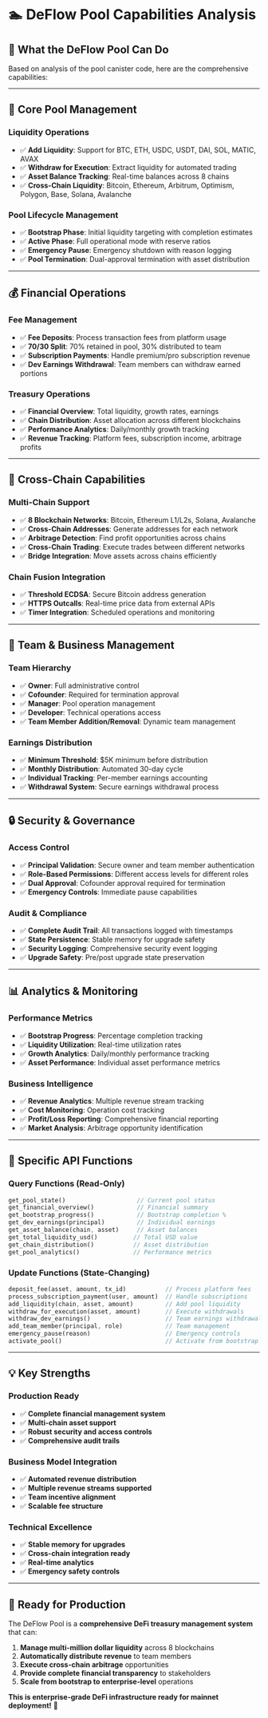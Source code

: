 # 🏊 DeFlow Pool Capabilities Analysis

## 🎯 **What the DeFlow Pool Can Do**

Based on analysis of the pool canister code, here are the comprehensive capabilities:

---

## 🔧 **Core Pool Management**

### **Liquidity Operations**
- ✅ **Add Liquidity**: Support for BTC, ETH, USDC, USDT, DAI, SOL, MATIC, AVAX
- ✅ **Withdraw for Execution**: Extract liquidity for automated trading
- ✅ **Asset Balance Tracking**: Real-time balances across 8 chains
- ✅ **Cross-Chain Liquidity**: Bitcoin, Ethereum, Arbitrum, Optimism, Polygon, Base, Solana, Avalanche

### **Pool Lifecycle Management**
- ✅ **Bootstrap Phase**: Initial liquidity targeting with completion estimates
- ✅ **Active Phase**: Full operational mode with reserve ratios
- ✅ **Emergency Pause**: Emergency shutdown with reason logging
- ✅ **Pool Termination**: Dual-approval termination with asset distribution

---

## 💰 **Financial Operations**

### **Fee Management**
- ✅ **Fee Deposits**: Process transaction fees from platform usage
- ✅ **70/30 Split**: 70% retained in pool, 30% distributed to team
- ✅ **Subscription Payments**: Handle premium/pro subscription revenue
- ✅ **Dev Earnings Withdrawal**: Team members can withdraw earned portions

### **Treasury Operations**
- ✅ **Financial Overview**: Total liquidity, growth rates, earnings
- ✅ **Chain Distribution**: Asset allocation across different blockchains
- ✅ **Performance Analytics**: Daily/monthly growth tracking
- ✅ **Revenue Tracking**: Platform fees, subscription income, arbitrage profits

---

## 🔗 **Cross-Chain Capabilities**

### **Multi-Chain Support**
- ✅ **8 Blockchain Networks**: Bitcoin, Ethereum L1/L2s, Solana, Avalanche
- ✅ **Cross-Chain Addresses**: Generate addresses for each network
- ✅ **Arbitrage Detection**: Find profit opportunities across chains
- ✅ **Cross-Chain Trading**: Execute trades between different networks
- ✅ **Bridge Integration**: Move assets across chains efficiently

### **Chain Fusion Integration**
- ✅ **Threshold ECDSA**: Secure Bitcoin address generation
- ✅ **HTTPS Outcalls**: Real-time price data from external APIs
- ✅ **Timer Integration**: Scheduled operations and monitoring

---

## 👥 **Team & Business Management**

### **Team Hierarchy**
- ✅ **Owner**: Full administrative control
- ✅ **Cofounder**: Required for termination approval
- ✅ **Manager**: Pool operation management
- ✅ **Developer**: Technical operations access
- ✅ **Team Member Addition/Removal**: Dynamic team management

### **Earnings Distribution**
- ✅ **Minimum Threshold**: $5K minimum before distribution
- ✅ **Monthly Distribution**: Automated 30-day cycle
- ✅ **Individual Tracking**: Per-member earnings accounting
- ✅ **Withdrawal System**: Secure earnings withdrawal process

---

## 🔒 **Security & Governance**

### **Access Control**
- ✅ **Principal Validation**: Secure owner and team member authentication
- ✅ **Role-Based Permissions**: Different access levels for different roles
- ✅ **Dual Approval**: Cofounder approval required for termination
- ✅ **Emergency Controls**: Immediate pause capabilities

### **Audit & Compliance**
- ✅ **Complete Audit Trail**: All transactions logged with timestamps
- ✅ **State Persistence**: Stable memory for upgrade safety
- ✅ **Security Logging**: Comprehensive security event logging
- ✅ **Upgrade Safety**: Pre/post upgrade state preservation

---

## 📊 **Analytics & Monitoring**

### **Performance Metrics**
- ✅ **Bootstrap Progress**: Percentage completion tracking
- ✅ **Liquidity Utilization**: Real-time utilization rates
- ✅ **Growth Analytics**: Daily/monthly performance tracking
- ✅ **Asset Performance**: Individual asset performance metrics

### **Business Intelligence**
- ✅ **Revenue Analytics**: Multiple revenue stream tracking
- ✅ **Cost Monitoring**: Operation cost tracking
- ✅ **Profit/Loss Reporting**: Comprehensive financial reporting
- ✅ **Market Analysis**: Arbitrage opportunity identification

---

## 🎯 **Specific API Functions**

### **Query Functions (Read-Only)**
```rust
get_pool_state()                    // Current pool status
get_financial_overview()            // Financial summary
get_bootstrap_progress()            // Bootstrap completion %
get_dev_earnings(principal)         // Individual earnings
get_asset_balance(chain, asset)     // Asset balances
get_total_liquidity_usd()          // Total USD value
get_chain_distribution()           // Asset distribution
get_pool_analytics()               // Performance metrics
```

### **Update Functions (State-Changing)**
```rust
deposit_fee(asset, amount, tx_id)           // Process platform fees
process_subscription_payment(user, amount)  // Handle subscriptions
add_liquidity(chain, asset, amount)         // Add pool liquidity
withdraw_for_execution(asset, amount)       // Execute withdrawals
withdraw_dev_earnings()                     // Team earnings withdrawal
add_team_member(principal, role)            // Team management
emergency_pause(reason)                     // Emergency controls
activate_pool()                             // Activate from bootstrap
```

---

## 💡 **Key Strengths**

### **Production Ready**
- ✅ **Complete financial management system**
- ✅ **Multi-chain asset support**
- ✅ **Robust security and access controls**
- ✅ **Comprehensive audit trails**

### **Business Model Integration**
- ✅ **Automated revenue distribution**
- ✅ **Multiple revenue streams supported**
- ✅ **Team incentive alignment**
- ✅ **Scalable fee structure**

### **Technical Excellence**
- ✅ **Stable memory for upgrades**
- ✅ **Cross-chain integration ready**
- ✅ **Real-time analytics**
- ✅ **Emergency safety controls**

---

## 🚀 **Ready for Production**

The DeFlow Pool is a **comprehensive DeFi treasury management system** that can:

1. **Manage multi-million dollar liquidity** across 8 blockchains
2. **Automatically distribute revenue** to team members
3. **Execute cross-chain arbitrage** opportunities
4. **Provide complete financial transparency** to stakeholders
5. **Scale from bootstrap to enterprise-level** operations

**This is enterprise-grade DeFi infrastructure ready for mainnet deployment!** 🎉